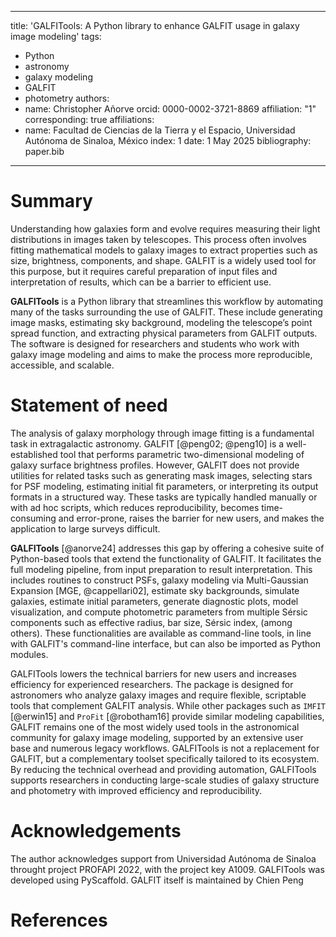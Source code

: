 
---
title: 'GALFITools: A Python library to enhance GALFIT usage in galaxy image modeling'
tags:
  - Python
  - astronomy
  - galaxy modeling
  - GALFIT
  - photometry
authors:
  - name: Christopher Añorve
    orcid:  0000-0002-3721-8869
    affiliation: "1"
    corresponding: true
affiliations:
  - name: Facultad de Ciencias de la Tierra y el Espacio, Universidad Autónoma de Sinaloa, México
    index: 1
date: 1 May 2025
bibliography: paper.bib
---

# Summary

Understanding how galaxies form and evolve requires measuring their light distributions 
in images taken by telescopes. This process often involves fitting mathematical models 
to galaxy images to extract properties such as size, brightness, components, and shape. 
GALFIT is a widely used tool for this purpose, but it requires careful 
preparation of input files and interpretation of results, which can be a barrier to efficient use.

**GALFITools** is a Python library that streamlines this workflow by automating many 
of the tasks surrounding the use of GALFIT. These include generating image masks, 
estimating sky background, modeling the telescope’s point spread function, and 
extracting physical parameters from GALFIT outputs. The software is designed for 
researchers and students who work with galaxy image modeling and aims to make the 
process more reproducible, accessible, and scalable.


# Statement of need


The analysis of galaxy morphology through image fitting is a fundamental task 
in extragalactic astronomy. GALFIT [@peng02; @peng10] is a well-established tool that performs parametric 
two-dimensional modeling of galaxy surface brightness profiles. However, GALFIT does 
not provide utilities for related tasks such as generating mask images, selecting 
stars for PSF modeling, estimating initial fit parameters, or interpreting its output 
formats in a structured way. These tasks are typically handled manually or with ad 
hoc scripts, which reduces reproducibility, becomes time-consuming and error-prone, 
raises the barrier for new users, and makes the application to large surveys difficult.


**GALFITools** [@anorve24] addresses this gap by offering a cohesive suite of Python-based tools 
that extend the functionality of GALFIT. It facilitates the full modeling pipeline, 
from input preparation to result interpretation. This includes routines to construct 
PSFs, galaxy modeling via Multi-Gaussian Expansion [MGE, @cappellari02], estimate sky 
backgrounds,  simulate galaxies, estimate initial parameters, generate diagnostic plots, 
model visualization, and compute photometric parameters from multiple Sérsic
components such as effective radius, bar size, Sérsic index,  (among others). 
These functionalities are available as command-line tools, in line with GALFIT's command-line 
interface, but can also be imported as Python modules.


GALFITools lowers the technical barriers for new users and increases efficiency 
for experienced researchers. The package is designed for astronomers who analyze 
galaxy images and require flexible, scriptable tools that complement GALFIT analysis.
While other packages such as `IMFIT` [@erwin15] and `ProFit` [@robotham16] provide 
similar modeling capabilities, GALFIT remains one of the most widely used tools 
in the astronomical community for galaxy image modeling, supported by an extensive 
user base and numerous legacy workflows. GALFITools 
is not a replacement for GALFIT, but a complementary toolset specifically tailored to its 
ecosystem. By reducing the technical overhead and providing automation, GALFITools supports 
researchers in conducting large-scale studies of galaxy structure and photometry with 
improved efficiency and reproducibility.



# Acknowledgements

The author acknowledges support from Universidad Autónoma de Sinaloa throught 
project PROFAPI 2022, with the project key A1009. GALFITools was developed using 
PyScaffold. GALFIT itself is maintained by Chien Peng 

# References

